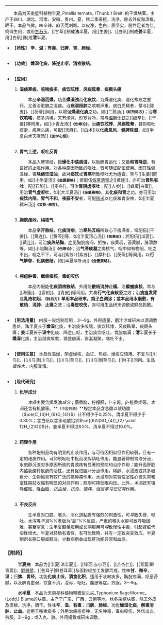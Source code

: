 ---
&emsp;&emsp;本品为天南星科植物半夏_Pinellia ternata_ (Thunb.) Breit. 的干燥块茎。主产于四川、湖北、河南、安徽、贵州。夏、秋二季采挖，洗净，除去外皮和须根，晒干。本品气微，味辛辣、麻舌而刺喉。以皮净，色白，质坚实，粉性足者为佳。捣碎生用，或用<ins>生石灰</ins>、[[甘草]]制成**法**半夏，用[[生姜]]、[[白矾]]制成**姜**半夏，用[[白矾]]制成**清**半夏。

- 【**药性**】
	**辛**，**温**；**有毒**。**归脾**、**胃**、**肺经**。<br></br>

- 【**功效**】
	**燥湿化痰**，**降逆止呕**，**消痞散结**。<br></br>

- 【**应用**】
	1. **湿痰寒痰**，**咳喘痰多**，**痰饮眩悸**，**风痰眩晕**，**痰厥头痛**
		
		&emsp;&emsp;本品**辛温而燥**，功善**燥湿浊**而**化痰饮**，为燥湿化痰、温化寒痰之要药，尤善治脏腑之湿痰。治**痰湿阻肺**之咳嗽声重，痰白质稀者，常与[[陈皮]]、[[茯苓]]同用，以增强**燥湿化痰**之功，如[[二陈汤]]**`《和剂局方》`**；治**寒饮咳喘**，痰多清稀，夹有泡沫，形寒背冷，常与<ins>温肺化饮</ins>之[[细辛]]、[[干姜]]等同用，如[[小青龙汤]]**`《伤寒论》`**。治**痰饮眩悸**，**风痰眩晕**，甚则呕吐痰涎，痰厥头痛，可配[[天麻]]、[[白术]]以**化痰息风**，**健脾除湿**，如[[半夏白术天麻汤]]**`《医学心悟》`**。<br></br>
	
	2. **胃气上逆**，**呕吐反胃**
		
		&emsp;&emsp;本品入脾胃经，擅**燥化中焦痰湿**，以助脾胃运化；又能**和胃降逆**，有良好的止呕作用。对各种原因所致的呕吐，皆可随证配伍使用。因其性偏温燥，善**除痰饮湿浊**，故对**痰饮**或**胃寒**所致呕吐尤为适宜，常与[[生姜]]同用，如[[小半夏汤]]**`《金匮要略》`**；若配伍<ins>性寒清胃</ins>之[[黄连]]，亦可治**胃热呕吐**；配[[石斛]]、[[麦冬]]，可治**胃阴虚呕吐**；配[[人参]]、[[蜂蜜|白蜜]]，用治**胃气虚呕吐**，如[[大半夏汤]]**`《金匮要略》`**。其**化痰和胃**之功，亦可用治**痰饮内阻**，**胃气不和**，**夜寐不安**者，可配<ins>秫米</ins>以化痰和胃安神，如[[半夏秫米汤]]**`《灵枢·邪客》`**。<br></br>
	
	3. **胸脘痞闷**，**梅核气**
		
		&emsp;&emsp;本品**辛开散结**，**化痰消痞**。治**寒热互结**所致心下痞满者，常配伍[[干姜]]、[[黄连]]、[[黄芩]]等，如[[半夏泻心汤]]**`《伤寒论》`**；若配伍[[瓜蒌]]、[[黄连]]，可治**痰热结胸**，症见胸脘痞闷<dfn>、</dfn>拒按，痰黄稠，苔黄腻，脉滑数等，如[[小陷胸汤]]**`《伤寒论》`**；治**气滞痰凝**之梅核气，咽中如有物阻，吐之不出，咽之不下，可与[[紫苏叶|紫苏]]、[[厚朴]]、[[茯苓]]等同用，以**行气解郁**，**化痰散结**，如[[半夏厚朴汤]]**`《金匮要略》`**。<br></br>
	
	4. **痈疽肿毒**，**瘰疬痰核**，**毒蛇咬伤**
		
		&emsp;&emsp;本品内服能**化痰消痞散结**，外用能**散结消肿止痛**。治**瘿瘤痰核**，常与[[海藻]]、[[香附]]、[[青皮]]等同用，共奏**行气化痰软坚**之效；治**痈疽发背**或**乳疮初起**，**`《肘后方》`**单用本品研末，<ins>鸡子白</ins>调涂；或本品用水磨敷，有**散结**、**消肿**、**止痛**之效；治**毒蛇咬伤**，亦可用生品研末调敷或鲜品捣敷。<br></br>

- 【**用法用量**】
	内服一般炮制后用，3～9g。外用适量，磨汁涂或研末以酒调敷患处。**法**半夏长于**燥湿**化痰，主治痰多咳喘，痰饮眩悸，风痰眩晕，痰厥头痛；**姜**半夏长于**温中**化痰<dfn>、</dfn>降逆止呕，主治痰饮呕吐，胃脘痞满；**清**半夏长于**燥湿**化痰，主治湿痰咳嗽，胃脘痞满，痰涎凝聚，咯吐不出。<br></br>

- 【**使用注意**】
	本品性温燥，阴虚燥咳、血证、热痰、燥痰应慎用。不宜与[[川乌]]、[[川乌|制川乌]]、[[川乌|草乌]]、[[川乌|制草乌]]、[[附子]]同用。生品<dfn>毒性大，</dfn>内服宜慎。<br></br>

- 【**现代研究**】
	1. **化学成分**
		
		&emsp;&emsp;<dfn>本品</dfn>主要含挥发油<dfn>成分</dfn>；茴香脑，柠檬醛，$1$-辛烯，$β$-榄香烯等。<dfn>本品</dfn>还含有机酸等。**`《中国药典》`**规定本品含总酸以琥珀酸（$\ce{C_{4}H_{6}O_{4}}$）计不得少于0.25%，清半夏不得少于0.30%；含白矾以含水硫酸铝钾$\ce{[KAl(SO_{4})_{2} \cdot 12H_{2}O]}$计，姜半夏不得过8.5%，清半夏不得过10.0%。<br></br>
	
	2. **药理作用**
		
		&emsp;&emsp;各种炮制品均有明显的止咳作用，与可待因相似但作用较弱，且有一定的祛痰作用。可抑制呕吐中枢而发挥镇吐作用，能显著抑制胃液分泌，水煎醇沉液对多原因所致的胃溃疡有显著的预防和治疗作用<dfn>；</dfn>能升高肝脏内酪氨酸转氨酶的活性，还有促进胆汁分泌作用。稀醇、水浸液或其多糖组分、生物碱具有较广泛的抗肿瘤作用。水浸剂对实验性室性心律失常和室性期前收缩有明显的对抗作用；煎剂可降低眼内压。此外，<dfn>本品</dfn>还有镇静催眠、降血脂<dfn>、抗血栓、抗炎、镇痛、促进学习记忆等</dfn>作用。<br></br>
	
	3. **不良反应**
		
		&emsp;&emsp;生半夏对口腔、喉头、消化道黏膜有强烈的刺激性，可<dfn>导</dfn>致失音、呕吐、水泻等<dfn>不良</dfn>%%老版为“副”%%反应，严重的喉头水肿可致呼吸困难，甚至窒息；生半夏超量服用或长期服用可<dfn>导</dfn>致慢性中毒，引起肾脏代偿性增大。半夏对胚胎有毒性，有可能致畸，并有一定致突变效应。半夏制剂长期口服或肌注，少数病例会出现肝功能异常和血尿。

### 【附药】

&emsp;&emsp;&emsp;**半夏曲**&emsp;本品为[[半夏|法半夏]]、[[绿豆|赤小豆]]、[[苦杏仁]]、[[青蒿|鲜青蒿]]、<ins>鲜辣蓼</ins>、[[苍耳子|鲜苍耳草]]与面粉经加工发酵而成。性味**甘**、**微辛**，**温**；归**脾**、**胃经**。功能**化痰止咳**，**消食化积**。适用于咳嗽痰多，胸脘痞满，呕恶苔腻，以及脾胃虚弱，饮食不消，泄泻，呕吐，腹胀等症。煎服，3～9g。

&emsp;&emsp;&emsp;**水半夏**&emsp;本品为天南星科植物鞭檐犁头尖_Typhonium flagelliforme_ (Lodd.) Blume的块茎。主产于广东、广西、云南等地。秋冬采挖块茎，除去外皮及须根，洗净，晒干。性味**辛**、**温**，**有毒**；归**脾**、**肺经**。功能**燥湿化痰**，**解毒消肿**，**止血**。适用于咳嗽痰多；外用治痈疮疖肿，无名肿毒，毒虫咬伤，外伤出血。煎服，3～9g；或入丸、散。外用捣敷或研末调敷。